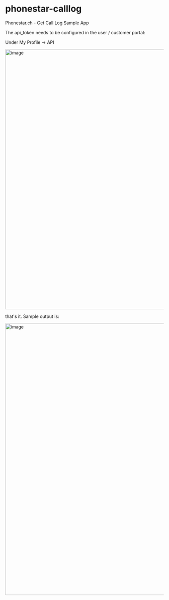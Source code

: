 # phonestar-calllog
Phonestar.ch - Get Call Log Sample App

The api_token needs to be configured in the user / customer portal:

Under My Profile -> API 

<img width="824" alt="image" src="https://user-images.githubusercontent.com/2221944/172396682-46f39491-b137-415e-9c4a-a9f7aef9b0ee.png">

that's it. Sample output is: 

<img width="861" alt="image" src="https://user-images.githubusercontent.com/2221944/172396179-c05f82e6-6a7f-4ac3-8916-df01a5f11c32.png">

